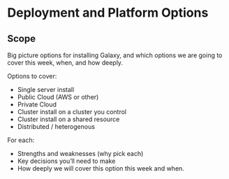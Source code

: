 # Deployment and Platform Options

## Scope

Big picture options for installing Galaxy, and which options we are going to cover this week, when, and how deeply.

Options to cover:
- Single server install
- Public Cloud (AWS or other)
- Private Cloud
- Cluster install on a cluster you control
- Cluster install on a shared resource
- Distributed / heterogenous

For each:
- Strengths and weaknesses (why pick each)
- Key decisions you’ll need to make
- How deeply we will cover this option this week and when.
